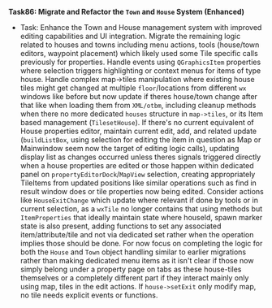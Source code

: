 **Task86: Migrate and Refactor the `Town` and `House` System (Enhanced)**
- Task: Enhance the Town and House management system with improved editing capabilities and UI integration. Migrate the remaining logic related to houses and towns including menu actions, tools (house/town editors, waypoint placement) which likely used some Tile specific calls previously for properties. Handle events using `QGraphicsItem` properties where selection triggers highlighting or context menus for items of type house. Handle complex map->tiles manipulation where existing house tiles might get changed at multiple `floor`/locations from different `wx` windows like before but now update if theres house/town change after that like when loading them from `XML/otbm`, including cleanup methods when there no more dedicated `houses` structure in `map->tiles`, or its Item based management (`TilesetHouse`). If there's no current equivalent of House properties editor, maintain current edit, add, and related update (`buildListBox`, using selection for editing the item in question as Map or Mainwindow seem now the target of editing logic calls), updating display list as changes occurred unless theres signals triggered directly when a house properties are edited or those happen within dedicated panel on `propertyEditorDock`/`MapView` selection, creating appropriately TileItems from updated positions like similar operations such as find in result window does or tile properties now being edited. Consider actions like `HouseExitChange` which update where relevant if done by tools or in current selection, as a `wxTile` no longer contains that using methods but `ItemProperties` that ideally maintain state where houseId, spawn marker state is also present, adding functions to set any associated item/attribute/tile and not via dedicated set rather when the operation implies those should be done. For now focus on completing the logic for both the `House` and `Town` object handling similar to earlier migrations rather than making dedicated menu items as it isn't clear if those now simply belong under a property page on tabs as these house-tiles themselves or a completely different part if they interact mainly only using map, tiles in the edit actions. If `house->setExit` only modify map, no tile needs explicit events or functions.
